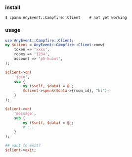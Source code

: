 ### install ###

    $ cpanm AnyEvent::Campfire::Client    # not yet working

### usage ###

```perl
use AnyEvent::Campfire::Client;
my $client = AnyEvent::Campfire::Client->new(
    token => 'xxxx',
    rooms => '1234',
    account => 'p5-hubot',
);

$client->on(
    'join',
    sub {
        my ($self, $data) = @_;
        $client->speak($data->{room_id}, "hi");
    }
);

$client->on(
    'message',
    sub {
        my ($self, $data) = @_;
        # ...
    }
);

## want to exit?
$client->exit;
```
